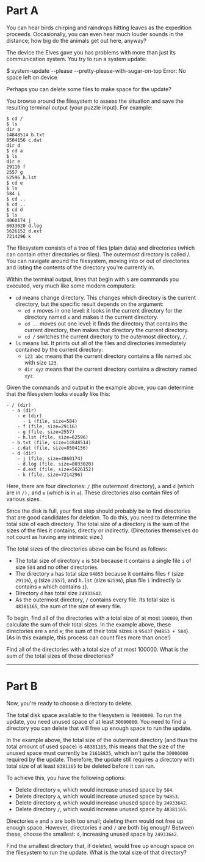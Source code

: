 # Part A

You can hear birds chirping and raindrops hitting leaves as the expedition proceeds. Occasionally,
you can even hear much louder sounds in the distance; how big do the animals get out here, anyway?

The device the Elves gave you has problems with more than just its communication system. You try to
run a system update:

$ system-update --please --pretty-please-with-sugar-on-top Error: No space left on device

Perhaps you can delete some files to make space for the update?

You browse around the filesystem to assess the situation and save the resulting terminal output
(your puzzle input). For example:

```
$ cd /
$ ls
dir a
14848514 b.txt
8504156 c.dat
dir d
$ cd a
$ ls
dir e
29116 f
2557 g
62596 h.lst
$ cd e
$ ls
584 i
$ cd ..
$ cd ..
$ cd d
$ ls
4060174 j
8033020 d.log
5626152 d.ext
7214296 k
```

The filesystem consists of a tree of files (plain data) and directories (which can contain other
directories or files). The outermost directory is called /. You can navigate around the filesystem,
moving into or out of directories and listing the contents of the directory you're currently in.

Within the terminal output, lines that begin with `$` are commands you executed, very much like some
modern computers:

- `cd` means change directory. This changes which directory is the current directory, but the
  specific result depends on the argument:
    - `cd x` moves in one level: it looks in the current directory for the directory named `x` and
      makes it the current directory.
    - `cd ..` moves out one level: it finds the directory that contains the current directory, then
      makes that directory the current directory.
    - `cd /` switches the current directory to the outermost directory, `/`.
- `ls` means list. It prints out all of the files and directories immediately contained by the
  current directory:
    - `123 abc` means that the current directory contains a file named `abc` with size `123`.
    - `dir xyz` means that the current directory contains a directory named `xyz`.

Given the commands and output in the example above, you can determine that the filesystem looks
visually like this:

```
- / (dir)
  - a (dir)
    - e (dir)
      - i (file, size=584)
    - f (file, size=29116)
    - g (file, size=2557)
    - h.lst (file, size=62596)
  - b.txt (file, size=14848514)
  - c.dat (file, size=8504156)
  - d (dir)
    - j (file, size=4060174)
    - d.log (file, size=8033020)
    - d.ext (file, size=5626152)
    - k (file, size=7214296)
```

Here, there are four directories: `/` (the outermost directory), `a` and `d` (which are in `/),` and
`e` (which is in `a`). These directories also contain files of various sizes.

Since the disk is full, your first step should probably be to find directories that are good
candidates for deletion. To do this, you need to determine the total size of each directory. The
total size of a directory is the sum of the sizes of the files it contains, directly or indirectly.
(Directories themselves do not count as having any intrinsic size.)

The total sizes of the directories above can be found as follows:

- The total size of directory `e` is `584` because it contains a single file `i` of size `584` and
  no other directories.
- The directory `a` has total size `94853` because it contains files `f` (size `29116`), `g` (size
  `2557`), and `h.lst` (size `62596`), plus file `i` indirectly (`a` contains `e` which contains
  `i`).
- Directory `d` has total size `24933642`.
- As the outermost directory, `/` contains every file. Its total size is `48381165`, the sum of the
  size of every file.

To begin, find all of the directories with a total size of at most `100000`, then calculate the sum
of their total sizes. In the example above, these directories are `a` and `e`; the sum of their
total sizes is `95437` (`94853 + 584`). (As in this example, this process can count files more than
once!)

Find all of the directories with a total size of at most 100000. What is the sum of the total sizes
of those directories?

---

# Part B

Now, you're ready to choose a directory to delete.

The total disk space available to the filesystem is `70000000`. To run the update, you need unused
space of at least `30000000`. You need to find a directory you can delete that will free up enough
space to run the update.

In the example above, the total size of the outermost directory (and thus the total amount of used
space) is `48381165`; this means that the size of the unused space must currently be `21618835`,
which isn't quite the `30000000` required by the update. Therefore, the update still requires a
directory with total size of at least `8381165` to be deleted before it can run.

To achieve this, you have the following options:

- Delete directory `e`, which would increase unused space by `584`.
- Delete directory `a`, which would increase unused space by `94853`.
- Delete directory `d`, which would increase unused space by `24933642`.
- Delete directory `/`, which would increase unused space by `48381165`.

Directories `e` and `a` are both too small; deleting them would not free up enough space. However,
directories `d` and `/` are both big enough! Between these, choose the smallest: `d`, increasing
unused space by `24933642`.

Find the smallest directory that, if deleted, would free up enough space on the filesystem to run
the update. What is the total size of that directory?
